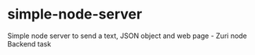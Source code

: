# simple-node-server
Simple node server to send a text, JSON object and web page - Zuri node Backend task
